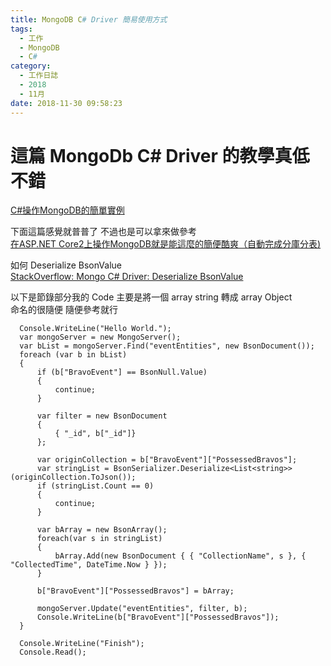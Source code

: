 ```yaml
---
title: MongoDB C# Driver 簡易使用方式
tags:
  - 工作
  - MongoDB
  - C#
category:
  - 工作日誌
  - 2018
  - 11月
date: 2018-11-30 09:58:23
---
```

# 這篇 MongoDb C# Driver 的教學真低不錯 #

[C#操作MongoDB的簡單實例](https://hk.saowen.com/a/34794073f951e271d96c7cba6c78fcdefe240660afcd6dbb7ca133b687e65998)

下面這篇感覺就普普了 不過也是可以拿來做參考  
[在ASP.NET Core2上操作MongoDB就是能這麼的簡便酷爽（自動完成分庫分表)](https://hk.saowen.com/a/7bbc17c76d18582f718d80cfce5cafd3bcbc01ae34c273a52e9d42a32c8001b8)  

如何 Deserialize BsonValue  
[StackOverflow: Mongo C# Driver: Deserialize BsonValue](https://stackoverflow.com/questions/6700662/mongo-c-sharp-driver-deserialize-bsonvalue)  

以下是節錄部分我的 Code 主要是將一個 array string 轉成 array Object  
命名的很隨便 隨便參考就行  
```
  Console.WriteLine("Hello World.");
  var mongoServer = new MongoServer();
  var bList = mongoServer.Find("eventEntities", new BsonDocument());
  foreach (var b in bList)
  {
      if (b["BravoEvent"] == BsonNull.Value)
      {
          continue;
      }

      var filter = new BsonDocument
      {
          { "_id", b["_id"]}
      };

      var originCollection = b["BravoEvent"]["PossessedBravos"];
      var stringList = BsonSerializer.Deserialize<List<string>>(originCollection.ToJson());
      if (stringList.Count == 0)
      {
          continue;
      }

      var bArray = new BsonArray();
      foreach(var s in stringList)
      {
          bArray.Add(new BsonDocument { { "CollectionName", s }, { "CollectedTime", DateTime.Now } });
      }

      b["BravoEvent"]["PossessedBravos"] = bArray;

      mongoServer.Update("eventEntities", filter, b);
      Console.WriteLine(b["BravoEvent"]["PossessedBravos"]);
  }

  Console.WriteLine("Finish");
  Console.Read();
```